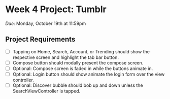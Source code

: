 # Week 4 Project: Tumblr

*Due:* Monday, October 19th at 11:59pm

## Project Requirements

- [ ] Tapping on Home, Search, Account, or Trending should show the respective screen and highlight the tab bar button.
- [ ] Compose button should modally present the compose screen.
- [ ] Optional: Compose screen is faded in while the buttons animate in.
- [ ] Optional: Login button should show animate the login form over the view controller.
- [ ] Optional: Discover bubble should bob up and down unless the SearchViewController is tapped.